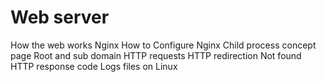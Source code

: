 # Web server

How the web works
Nginx
How to Configure Nginx
Child process concept page
Root and sub domain
HTTP requests
HTTP redirection
Not found HTTP response code
Logs files on Linux

